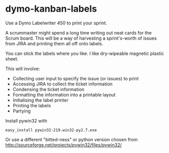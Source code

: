 # dymo-kanban-labels
Use a Dymo Labelwriter 450 to print your sprint.

A scrummaster might spend a long time writing out neat cards for the Scrum board. This will be a way of harvesting a sprint's-worth of issues from JIRA and printing them all off onto labels.

You can stick the labels where you like. I like dry-wipeable magnetic plastic sheet.

This will involve:

* Collecting user input to specify the issue (or issues) to print
* Accessing JIRA to collect the ticket information
* Condensing the ticket information
* Formatting the information into a printable layout
* Initialising the label printer
* Printing the labels
* Partying

Install pywin32 with

    easy_install pywin32-219.win32-py2.7.exe

Or use a different "bitted-ness" or python version chosen from
http://sourceforge.net/projects/pywin32/files/pywin32/

